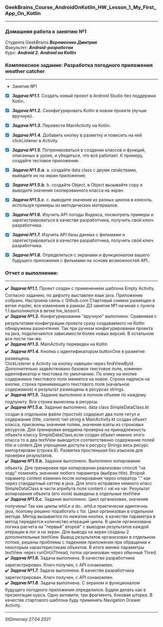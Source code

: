 ### GeekBrains_Course_AndroidOnKotlin_HW_Lesson_1_My_First_App_On_Kotlin
---
### Домашняя работа к занятию №1
Студента GeekBrains ***Веремеенко Дмитрия***    
Факультет: ***Android-разработки***    
Курс: ***Android 2. Android на Kotlin***    
### Комплексное задание: Разработка погодного приложения weather catcher
---
- Занятие №1
- [X] ***Задача №1.1.***	Создать новый проект в Android Studio без поддержки Kotlin.
- [X] ***Задача №1.2.***	Сконфигурировать Kotlin в новом проекте (лучше вручную).
- [X] ***Задача №1.3.***	Перевести MainActivity на Kotlin.
- [X] ***Задача №1.4.***	Добавить кнопку в разметку и повесить на неё clickListener в Activity.
- [X] ***Задача №1.5.***	Потренироваться в создании классов и функций, описанных в уроке, и убедиться, что всё работает. К примеру, создайте тестовое приложение.    
- [X] ***Задача №1.5.a.***	a.	создайте data class с двумя свойствами, выведите их на экран приложения;
- [X] ***Задача №1.5.b.***	b.	создайте Object, в Object вызывайте copy и выводите значения скопированного класса на экран.    
- [X] ***Задача №1.5.c.***	c.	выводите значения из разных циклов в консоль, используя примеры из методических материалов.
- [X] ***Задача №1.6.***	Изучить API погоды Яндекса, посмотреть примеры и зарегистрироваться в качестве разработчика, получить свой ключ разработчика.
- [X] ***Задача №1.7.***	Изучить API базы данных с фильмами и зарегистрироваться в качестве разработчика, получить свой ключ разработчика.
- [X] ***Задача №1.8.***	Определиться с экранами и функционалом вашего будущего приложения с фильмами на основе возможностей API..


### Отчет о выполнении:
---    
:heavy_check_mark: ***Задача №1.1.*** Проект создан с применением шаблона Empty Activity. Согласно заданию, по
 дефолту выставлен язык java. Приложение собрано. Настроена связь с Github.com Стартовый снимок размещен
 в ветке master, все изменения в рамках ДЗ занятия №1 начиная с пункта 1.1 выполняются в ветке hw_lesson1.    
:heavy_check_mark: ***Задача №1.2.*** Конфигурирование "вручную" выполнено. Сравнивая с результатами конфигурации проекта
 сразу создаваемого на Kotlin обнаружены разночтения. Так при ручном конфигурировании проекта на java, подключаются
  зависимости более новых версий. В остальном все пости так-же.    
:heavy_check_mark: ***Задача №1.3.*** MainActivity переведен на Kotlin    
:heavy_check_mark: ***Задача №1.4.***	Кнопка с идентификатором buttonOne в разметке размещена.    
 СlickListener в Activity на кнопку навешен через findViewById. Дополнительно задействовано базовое
 текстовое поле, изменен идентификатор и текстовка по умолчанию. По клику на кнопке содержимое текстового поля
 меняется на новое. Строки надписи на кнопке, строка принимающего текстового поля (начальное содержимое)
 и результат размещены в ресурсах strings.    
:heavy_check_mark: ***Задача №1.5.*** Задание выполнено в полном объеме по каждому подпункту. Все строки вынесены в ресурсы.    
:heavy_check_mark: ***Задача №1.5.a.*** Задание выполнено. data class SimpleDataClass.kt создан в отдельном файле (простой) содержит два поля титул и содержание (title, content) тип string в MainActivity.kt создан объект класса, присвоены значения полям, значения взяты из строковых ресурсов. Для тренировки внедрена проверка на принадлежность объекта классу SimpleDataClass,если создан объект именно этого класса то в два textView выводится соответственно содержание полей title и content.Для упрощения доступа к ресурсу Strings весь ресурс импортирован (строка 8). Разметка простенькая без изысков для проверки результатов.    
:heavy_check_mark: ***Задача №1.5.b.*** Задание выполнено. Выполнено копирование объекта.
Для тренировки при копировании реализован способ "на ходу" поменять значение любого параметра
(выбран title). Второй параметр content изменен после копирования через оператор "." как через
стандартный сеттер в java. Для этого исправлен немного класс SimpleDataClass в части атрибута
поля content  с val на var. Результат копирования объекта (его поля) выведены в отдельные textView    
:heavy_check_mark: ***Задача №1.5.c.*** Задание выполнено. Цикл организован, значения получены!
Так как циклы whiLe и do...whiLe практически идентичны java, поэтому решено поработать с for.
Цикл организован в отдельном методе. 
Метод вызывается по нажатии кнопки, в качестве параметра в метод передается количество итераций цикла. 
В цикле организована логика расчета на "первый" второй" с выводом результатов каждой итерации в лог и на экран. 
Для вывода на экран созданы 2 дополнительные textView. 
Вывод результатов организован в отдельном потоке, решены проблемы с падением приложения при обращении к некоторым характеристикам объектов. В итоге меняю параметры textView через runOnUiThread, поток организован через обычный Thred.     
:heavy_check_mark: ***Задача №1.6.*** Задача выполнена. В качестве разработчика зарегистрирован. Ключ получен, с API ознакомлен.                
:heavy_check_mark: ***Задача №1.7.***	Задача выполнена. В качестве разработчика зарегистрирован. Ключ получен, с API ознакомлен.    
:heavy_check_mark: ***Задача №1.8.***	Задача выполнена. С экраном и функционалом будущего погодного приложения определился. Будем делать как в презентации курса. Одно активити, три фрагмента, боковая шторка. В качестве стартового шаблона буду применять Navigation Drawer Activity.        

---   

*StDimensiy 27.04.2021*
